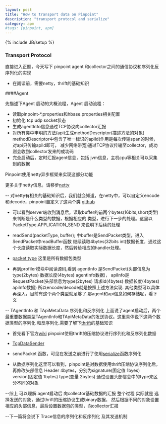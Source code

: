 ```yaml
---
layout: post
title: "How to transport data on Pinpoint"
description: "transport protocol and serialize"
category: apm
#tags: [pinpoint, apm]
---
```

{% include JB/setup %}

### Transport Protocol

直接进入正题，今天写下 pinpoint agent 和collector之间的通信协议和序列化反序列化的实现

* 在阅读前，需要netty，thrift的基础知识

####Agent

先描述下Agent 启动的大概流程，Agent 启动流程：

* 读取pinpoint-*.properties和hbase.properties相关配置
* 初始化 tcp udp socket状态
* 生成agentInfo信息通过TCP协议向collector汇报
* 对所有类中申明的方法(api)生成methodDescriptor(描述方法的对象) 
  methodDescriptor中包含了唯一标识的apiId(作用是每次传输span的时候，对api只传输apiId即可，
  减少网络带宽)通过TCP协议传输至collector，成功则会收到collector发来的成功码
* 完全启动后，定时汇报agent信息，包括 jvm信息，主机cpu等相关可以采集到的数据

Pinpoint使用netty异步框架来实现这部分功能

更多关于netty信息，请移步[netty](http://netty.io/)

-- 对netty有相关的基础知识后，我们就会知道，在netty中，可以自定义encode和decode，pinpoint自定义了这两个类
[github](https://github.com/naver/pinpoint/tree/master/rpc/src/main/java/com/navercorp/pinpoint/rpc/codec)

* 可以看到server端收到消息后，读取buffer的前两个bytes(16bits,short类型) 来判断是什么类型的数据，根据相应的
类型，进行下一步的处理。这里以 PacketType.APPLICATION_SEND 来说明下后续的处理

* readSend(packetType, buffer); 中buffer是SendPacket类型，进入SendPacket中readBuffer函数
继续读取4bytes(32bits int)数据长度，通过这个长度读取实际数据长度，然后转给相应的handler处理。

* [packet type](https://github.com/naver/pinpoint/tree/master/rpc/src/main/java/com/navercorp/pinpoint/rpc/packet)
这里是所有数据包类型

* 再到profiler模块中阅读源码,看到 agentInfo 是SendPacket(头部信息为type(2bytes) 数据长度(4bytes) agentInfo数据)，
apiInfo是RequestPacket(头部信息为type(2bytes) 请求id(4bytes) 数据长度(4bytes) apiInfo数据)
所以encode/decode就是按照上述方法实现.
其他类型可以具体再深入，目前有这个两个类型就足够了.那agent和api信息如何存储呢，看下文

-- TAgentInfo 和 TApiMetaData 序列化和反序列化
上面说了agent启动后，两个最重要数据类型TAgentInfo和TApiMetaData的发送协议。这里具体说下这两个数据类型的序列化
和反序列化.需要了解下[thrift](http://thrift.apache.org/)的基础知识

* 首先看下官方[wiki](https://github.com/naver/pinpoint/wiki/Technical-Overview-Of-Pinpoint#using-binary-format-thrift)
pinpoint使用thrift的压缩协议进行序列化和反序列化数据

* [TcpDataSender](https://github.com/naver/pinpoint/blob/master/profiler/src/main/java/com/navercorp/pinpoint/profiler/sender/TcpDataSender.java)

* sendPacket 函数，可见在发送之前进行了使用[serialize](https://github.com/naver/pinpoint/blob/master/thrift/src/main/java/com/navercorp/pinpoint/thrift/io/HeaderTBaseSerializer.java)函数序列化

* 从数据序列化这里可以看到，pinpoint是对数据使用thrift压缩协议序列化后，再修改头部信息
Header 4bytes，分别为signature(固定值 1byes) version(固定值 1bytes) type(变量 2bytes)
通过设置头部信息中的type来区分不同的对象



--综上 可以理解 agent启动后 向collector基础数据的汇报
整个过程 实际就是 选择发送的对象，通过thrift的压缩协议生成binary数据，
然后根据不同的对象设置相应的头部信息，最后设置数据包的类型，向collector汇报


--下一篇将会说下 Trace信息的序列化和反序列化 及其发送机制
